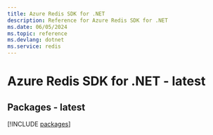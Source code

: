 ```yaml
---
title: Azure Redis SDK for .NET
description: Reference for Azure Redis SDK for .NET
ms.date: 06/05/2024
ms.topic: reference
ms.devlang: dotnet
ms.service: redis
---
```

# Azure Redis SDK for .NET - latest
## Packages - latest
[!INCLUDE [packages](redis-index.md)]